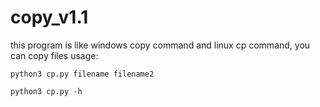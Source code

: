 # copy_v1.1
this program is like windows copy command and linux cp command, you can copy files
usage:

    python3 cp.py filename filename2

    python3 cp.py -h
